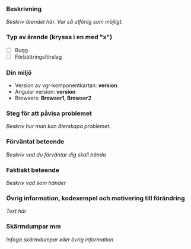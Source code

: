 ### Beskrivning
*Beskriv ärendet här. Var så utförlig som möjligt.*

### Typ av ärende (kryssa i en med "x")
- [ ] Bugg
- [ ] Förbättringsförslag

### Din miljö
* Version av vgr-komponentkartan: **version**
* Angular version: **version**
* Browsers: **Browser1, Browser2**

### Steg för att påvisa problemet
*Beskriv hur man kan återskapa problemet.*

### Förväntat beteende
*Beskriv vad du förväntar dig skall hända*

### Faktiskt beteende
*Beskriv vad som händer*

### Övrig information, kodexempel och motivering till förändring
*Text här*

### Skärmdumpar mm
*Infoga skärmdumpar eller övrig information*